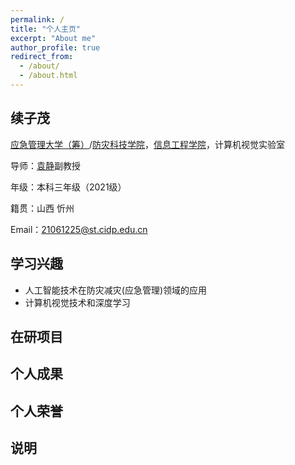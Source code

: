 ```yaml
---
permalink: /
title: "个人主页"
excerpt: "About me"
author_profile: true
redirect_from: 
  - /about/
  - /about.html
---
```

## 续子茂

[应急管理大学（筹）](https://www.ncist.edu.cn/Home/)/[防灾科技学院](https://www.cidp.edu.cn/)，[信息工程学院](https://ie.cidp.edu.cn/index.jsp)，计算机视觉实验室

导师：[袁静](https://baike.baidu.com/item/%E8%A2%81%E9%9D%99/63116510?fr=ge_ala)副教授

年级：本科三年级（2021级）

籍贯：山西 忻州

Email：21061225@st.cidp.edu.cn



## 学习兴趣

* 人工智能技术在防灾减灾(应急管理)领域的应用
* 计算机视觉技术和深度学习



## 在研项目



## 个人成果



## 个人荣誉



## 说明





